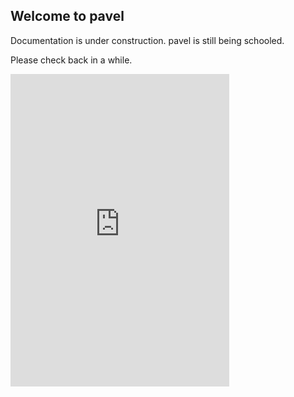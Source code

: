 ## Welcome to pavel

Documentation is under construction.
pavel is still being schooled.

Please check back in a while.
<script>
  window.watsonAssistantChatOptions = {
      integrationID: "016e6ecd-8519-4294-af00-4ad9b0225843", // The ID of this integration.
      region: "eu-gb", // The region your integration is hosted in.
      serviceInstanceID: "e7e04de8-2fb6-41f8-8e71-265f811c0878", // The ID of your service instance.
      onLoad: function(instance) { instance.render(); }
    };
  setTimeout(function(){
    const t=document.createElement('script');
    t.src="https://web-chat.global.assistant.watson.appdomain.cloud/loadWatsonAssistantChat.js";
    document.head.appendChild(t);
  });
</script>

<iframe src="https://discord.com/widget?id=848515353721831465&theme=dark" width="350" height="500" allowtransparency="true" frameborder="0" sandbox="allow-popups allow-popups-to-escape-sandbox allow-same-origin allow-scripts"></iframe>
